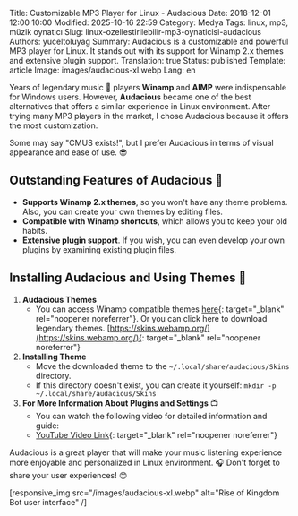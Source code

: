 Title: Customizable MP3 Player for Linux - Audacious
Date: 2018-12-01 12:00 10:00
Modified: 2025-10-16 22:59
Category: Medya
Tags: linux, mp3, müzik oynatıcı
Slug: linux-ozellestirilebilir-mp3-oynaticisi-audacious
Authors: yuceltoluyag
Summary: Audacious is a customizable and powerful MP3 player for Linux. It stands out with its support for Winamp 2.x themes and extensive plugin support.
Translation: true
Status: published
Template: article
Image: images/audacious-xl.webp
Lang: en

Years of legendary music 🎵 players **Winamp** and **AIMP** were indispensable for Windows users. However, **Audacious** became one of the best alternatives that offers a similar experience in Linux environment. After trying many MP3 players in the market, I chose Audacious because it offers the most customization.

Some may say "CMUS exists!", but I prefer Audacious in terms of visual appearance and ease of use. 😎

## Outstanding Features of Audacious 🚀

- **Supports Winamp 2.x themes**, so you won't have any theme problems. Also, you can create your own themes by editing files.
- **Compatible with Winamp shortcuts**, which allows you to keep your old habits.
- **Extensive plugin support**. If you wish, you can even develop your own plugins by examining existing plugin files.

## Installing Audacious and Using Themes 🎨

1. **Audacious Themes**
   - You can access Winamp compatible themes [here](https://www.deviantart.com/customization/skins/media/winamp/classic/whats-hot/){: target="\_blank" rel="noopener noreferrer"}. Or you can click here to download legendary themes. [https://skins.webamp.org/](https://skins.webamp.org/){: target="\_blank" rel="noopener noreferrer"}
2. **Installing Theme**
   - Move the downloaded theme to the `~/.local/share/audacious/Skins` directory.
   - If this directory doesn't exist, you can create it yourself:
     `mkdir -p ~/.local/share/audacious/Skins`
3. **For More Information About Plugins and Settings** 📺
   - You can watch the following video for detailed information and guide:
   - [YouTube Video Link](https://www.youtube.com/channel/UCJyK4D5BcoPXjV5T8N8-liA?view_as=subscriber){: target="\_blank" rel="noopener noreferrer"}

Audacious is a great player that will make your music listening experience more enjoyable and personalized in Linux environment. 🎧 Don't forget to share your user experiences! 😊

[responsive_img src="/images/audacious-xl.webp" alt="Rise of Kingdom Bot user interface" /]
